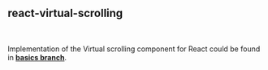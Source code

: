 ## react-virtual-scrolling

<br>

Implementation of the Virtual scrolling component for React could be found in **[basics branch](https://github.com/dhilt/react-virtual-scrolling/tree/basics)**.
